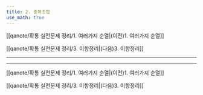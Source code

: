 ```yaml
---
title: 2. 중복조합
use_math: true
---
```

[[qanote/확통 실전문제 정리/1. 여러가지 순열|(이전)1. 여러가지 순열]] 

[[qanote/확통 실전문제 정리/3. 이항정리|(다음)3. 이항정리]]

***







***
[[qanote/확통 실전문제 정리/1. 여러가지 순열|(이전)1. 여러가지 순열]] 

[[qanote/확통 실전문제 정리/3. 이항정리|(다음)3. 이항정리]]
